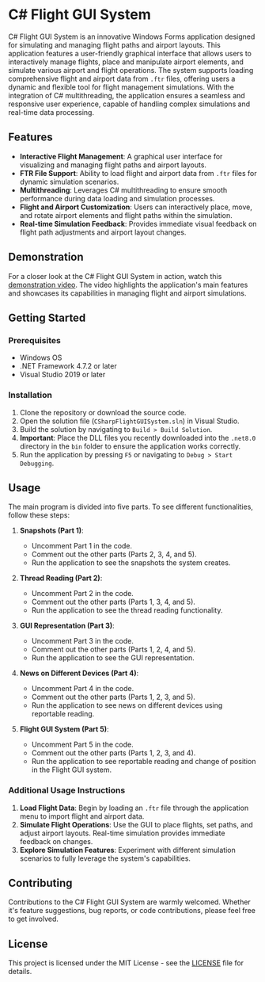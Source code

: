 # C# Flight GUI System

C# Flight GUI System is an innovative Windows Forms application designed for simulating and managing flight paths and airport layouts. This application features a user-friendly graphical interface that allows users to interactively manage flights, place and manipulate airport elements, and simulate various airport and flight operations. The system supports loading comprehensive flight and airport data from `.ftr` files, offering users a dynamic and flexible tool for flight management simulations. With the integration of C# multithreading, the application ensures a seamless and responsive user experience, capable of handling complex simulations and real-time data processing.

## Features

- **Interactive Flight Management**: A graphical user interface for visualizing and managing flight paths and airport layouts.
- **FTR File Support**: Ability to load flight and airport data from `.ftr` files for dynamic simulation scenarios.
- **Multithreading**: Leverages C# multithreading to ensure smooth performance during data loading and simulation processes.
- **Flight and Airport Customization**: Users can interactively place, move, and rotate airport elements and flight paths within the simulation.
- **Real-time Simulation Feedback**: Provides immediate visual feedback on flight path adjustments and airport layout changes.

## Demonstration

For a closer look at the C# Flight GUI System in action, watch this [demonstration video](https://www.loom.com/share/a74da42d52cc42a99970497f0c90bb93?sid=a4bd110f-75e5-4225-9f78-3ac0964f2c76). The video highlights the application's main features and showcases its capabilities in managing flight and airport simulations.

## Getting Started

### Prerequisites

- Windows OS
- .NET Framework 4.7.2 or later
- Visual Studio 2019 or later

### Installation

1. Clone the repository or download the source code.
2. Open the solution file (`CSharpFlightGUISystem.sln`) in Visual Studio.
3. Build the solution by navigating to `Build > Build Solution`.
4. **Important**: Place the DLL files you recently downloaded into the `.net8.0` directory in the `bin` folder to ensure the application works correctly.
5. Run the application by pressing `F5` or navigating to `Debug > Start Debugging`.

## Usage

The main program is divided into five parts. To see different functionalities, follow these steps:

1. **Snapshots (Part 1)**:
   - Uncomment Part 1 in the code.
   - Comment out the other parts (Parts 2, 3, 4, and 5).
   - Run the application to see the snapshots the system creates.
   
2. **Thread Reading (Part 2)**:
   - Uncomment Part 2 in the code.
   - Comment out the other parts (Parts 1, 3, 4, and 5).
   - Run the application to see the thread reading functionality.
   
3. **GUI Representation (Part 3)**:
   - Uncomment Part 3 in the code.
   - Comment out the other parts (Parts 1, 2, 4, and 5).
   - Run the application to see the GUI representation.

4. **News on Different Devices (Part 4)**:
   - Uncomment Part 4 in the code.
   - Comment out the other parts (Parts 1, 2, 3, and 5).
   - Run the application to see news on different devices using reportable reading.

5. **Flight GUI System (Part 5)**:
   - Uncomment Part 5 in the code.
   - Comment out the other parts (Parts 1, 2, 3, and 4).
   - Run the application to see reportable reading and change of position in the Flight GUI system.

### Additional Usage Instructions

1. **Load Flight Data**: Begin by loading an `.ftr` file through the application menu to import flight and airport data.
2. **Simulate Flight Operations**: Use the GUI to place flights, set paths, and adjust airport layouts. Real-time simulation provides immediate feedback on changes.
3. **Explore Simulation Features**: Experiment with different simulation scenarios to fully leverage the system's capabilities.

## Contributing

Contributions to the C# Flight GUI System are warmly welcomed. Whether it's feature suggestions, bug reports, or code contributions, please feel free to get involved.

## License

This project is licensed under the MIT License - see the [LICENSE](LICENSE) file for details.
